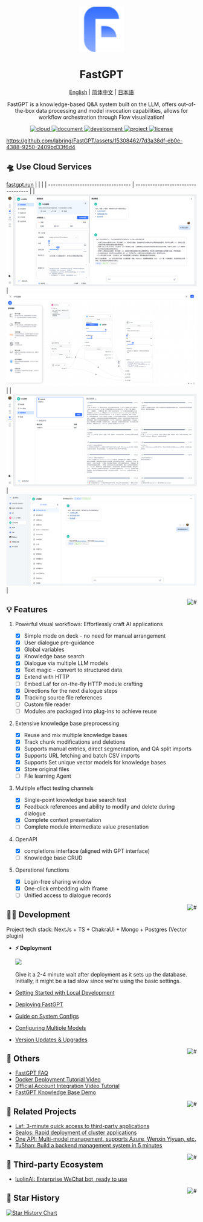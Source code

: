 <div align="center">

<a href="https://fastgpt.run/"><img src="/.github/imgs/logo.svg" width="120" height="120" alt="fastgpt logo"></a>

# FastGPT

<p align="center">
  <a href="./README_en.md">English</a> |
  <a href="./README.md">简体中文</a> |
  <a href="./README_ja.md">日本語</a>
</p>

FastGPT is a knowledge-based Q&A system built on the LLM, offers out-of-the-box data processing and model invocation capabilities, allows for workflow orchestration through Flow visualization!

</div>

<p align="center">
  <a href="https://fastgpt.run/">
    <img height="21" src="https://img.shields.io/badge/在线使用-d4eaf7?style=flat-square&logo=spoj&logoColor=7d09f1" alt="cloud">
  </a>
  <a href="https://doc.fastgpt.run/docs/intro">
    <img height="21" src="https://img.shields.io/badge/相关文档-7d09f1?style=flat-square" alt="document">
  </a>
  <a href="https://doc.fastgpt.run/docs/development">
    <img height="21" src="https://img.shields.io/badge/本地开发-%23d4eaf7?style=flat-square&logo=xcode&logoColor=7d09f1" alt="development">
  </a>
  <a href="/#-%E7%9B%B8%E5%85%B3%E9%A1%B9%E7%9B%AE">
    <img height="21" src="https://img.shields.io/badge/相关项目-7d09f1?style=flat-square" alt="project">
  </a>
  <a href="https://github.com/labring/FastGPT/blob/main/LICENSE">
    <img height="21" src="https://img.shields.io/badge/License-Apache--2.0-ffffff?style=flat-square&labelColor=d4eaf7&color=7d09f1" alt="license">
  </a>
</p>

https://github.com/labring/FastGPT/assets/15308462/7d3a38df-eb0e-4388-9250-2409bd33f6d4

## 🛸 Use Cloud Services

[fastgpt.run](https://fastgpt.run/)
| | |
| ---------------------------------- | ---------------------------------- |
| ![Demo](./.github/imgs/intro1.png) | ![Demo](./.github/imgs/intro2.png) |
| ![Demo](./.github/imgs/intro3.png) | ![Demo](./.github/imgs/intro4.png) |

<a href="#readme">
    <img src="https://img.shields.io/badge/-Back_to_Top-7d09f1.svg" alt="#" align="right">
</a>

## 💡 Features

1. Powerful visual workflows: Effortlessly craft AI applications

   - [x] Simple mode on deck - no need for manual arrangement
   - [x] User dialogue pre-guidance
   - [x] Global variables
   - [x] Knowledge base search
   - [x] Dialogue via multiple LLM models
   - [x] Text magic - convert to structured data
   - [x] Extend with HTTP
   - [ ] Embed Laf for on-the-fly HTTP module crafting
   - [x] Directions for the next dialogue steps
   - [x] Tracking source file references
   - [ ] Custom file reader
   - [ ] Modules are packaged into plug-ins to achieve reuse

2. Extensive knowledge base preprocessing

   - [x] Reuse and mix multiple knowledge bases
   - [x] Track chunk modifications and deletions
   - [x] Supports manual entries, direct segmentation, and QA split imports
   - [x] Supports URL fetching and batch CSV imports
   - [x] Supports Set unique vector models for knowledge bases
   - [x] Store original files
   - [ ] File learning Agent

3. Multiple effect testing channels

   - [x] Single-point knowledge base search test
   - [x] Feedback references and ability to modify and delete during dialogue
   - [x] Complete context presentation
   - [ ] Complete module intermediate value presentation

4. OpenAPI

   - [x] completions interface (aligned with GPT interface)
   - [ ] Knowledge base CRUD

5. Operational functions

   - [x] Login-free sharing window
   - [x] One-click embedding with Iframe
   - [ ] Unified access to dialogue records

<a href="#readme">
    <img src="https://img.shields.io/badge/-Back_to_Top-7d09f1.svg" alt="#" align="right">
</a>

## 👨‍💻 Development

Project tech stack: NextJs + TS + ChakraUI + Mongo + Postgres (Vector plugin)

- **⚡ Deployment**

  [![](https://cdn.jsdelivr.us/gh/labring-actions/templates@main/Deploy-on-Sealos.svg)](https://cloud.sealos.io/?openapp=system-fastdeploy%3FtemplateName%3Dfastgpt)

  Give it a 2-4 minute wait after deployment as it sets up the database. Initially, it might be a tad slow since we're using the basic settings.

- [Getting Started with Local Development](https://doc.fastgpt.run/docs/development)
- [Deploying FastGPT](https://doc.fastgpt.run/docs/installation)
- [Guide on System Configs](https://doc.fastgpt.run/docs/installation/reference)
- [Configuring Multiple Models](https://doc.fastgpt.run/docs/installation/reference/models)
- [Version Updates & Upgrades](https://doc.fastgpt.run/docs/installation/upgrading)

<!-- ## :point_right: RoadMap
- [FastGPT RoadMap](https://kjqvjse66l.feishu.cn/docx/RVUxdqE2WolDYyxEKATcM0XXnte) -->

<!-- ## 🏘️ Community

| Community Group                                   | Assistant                                      |
| ------------------------------------------------- | ---------------------------------------------- |
| ![](https://otnvvf-imgs.oss.laf.run/wxqun300.jpg) | ![](https://otnvvf-imgs.oss.laf.run/wx300.jpg) | -->

<a href="#readme">
    <img src="https://img.shields.io/badge/-Back_to_Top-7d09f1.svg" alt="#" align="right">
</a>

## 👀 Others

- [FastGPT FAQ](https://kjqvjse66l.feishu.cn/docx/HtrgdT0pkonP4kxGx8qcu6XDnGh)
- [Docker Deployment Tutorial Video](https://www.bilibili.com/video/BV1jo4y147fT/)
- [Official Account Integration Video Tutorial](https://www.bilibili.com/video/BV1xh4y1t7fy/)
- [FastGPT Knowledge Base Demo](https://www.bilibili.com/video/BV1Wo4y1p7i1/)

<a href="#readme">
    <img src="https://img.shields.io/badge/-Back_to_Top-7d09f1.svg" alt="#" align="right">
</a>

## 💪 Related Projects

- [Laf: 3-minute quick access to third-party applications](https://github.com/labring/laf)
- [Sealos: Rapid deployment of cluster applications](https://github.com/labring/sealos)
- [One API: Multi-model management, supports Azure, Wenxin Yiyuan, etc.](https://github.com/songquanpeng/one-api)
- [TuShan: Build a backend management system in 5 minutes](https://github.com/msgbyte/tushan)

<a href="#readme">
    <img src="https://img.shields.io/badge/-Back_to_Top-7d09f1.svg" alt="#" align="right">
</a>

## 🤝 Third-party Ecosystem

- [luolinAI: Enterprise WeChat bot, ready to use](https://github.com/luolin-ai/FastGPT-Enterprise-WeChatbot)

<a href="#readme">
    <img src="https://img.shields.io/badge/-Back_to_Top-7d09f1.svg" alt="#" align="right">
</a>

## 🌟 Star History

[![Star History Chart](https://api.star-history.com/svg?repos=labring/FastGPT&type=Date)](https://star-history.com/#labring/FastGPT&Date)
